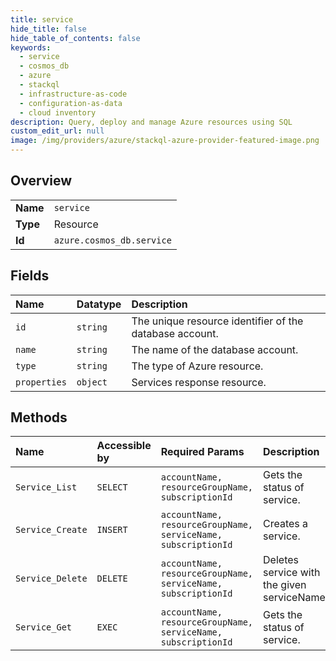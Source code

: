 ```yaml
---
title: service
hide_title: false
hide_table_of_contents: false
keywords:
  - service
  - cosmos_db
  - azure    
  - stackql
  - infrastructure-as-code
  - configuration-as-data
  - cloud inventory
description: Query, deploy and manage Azure resources using SQL
custom_edit_url: null
image: /img/providers/azure/stackql-azure-provider-featured-image.png
---
```

  
    

## Overview
<table><tbody>
<tr><td><b>Name</b></td><td><code>service</code></td></tr>
<tr><td><b>Type</b></td><td>Resource</td></tr>
<tr><td><b>Id</b></td><td><code>azure.cosmos_db.service</code></td></tr>
</tbody></table>

## Fields
| Name | Datatype | Description |
|:-----|:---------|:------------|
| `id` | `string` | The unique resource identifier of the database account. |
| `name` | `string` | The name of the database account. |
| `type` | `string` | The type of Azure resource. |
| `properties` | `object` | Services response resource. |
## Methods
| Name | Accessible by | Required Params | Description |
|:-----|:--------------|:----------------|:------------|
| `Service_List` | `SELECT` | `accountName, resourceGroupName, subscriptionId` | Gets the status of service. |
| `Service_Create` | `INSERT` | `accountName, resourceGroupName, serviceName, subscriptionId` | Creates a service. |
| `Service_Delete` | `DELETE` | `accountName, resourceGroupName, serviceName, subscriptionId` | Deletes service with the given serviceName. |
| `Service_Get` | `EXEC` | `accountName, resourceGroupName, serviceName, subscriptionId` | Gets the status of service. |
